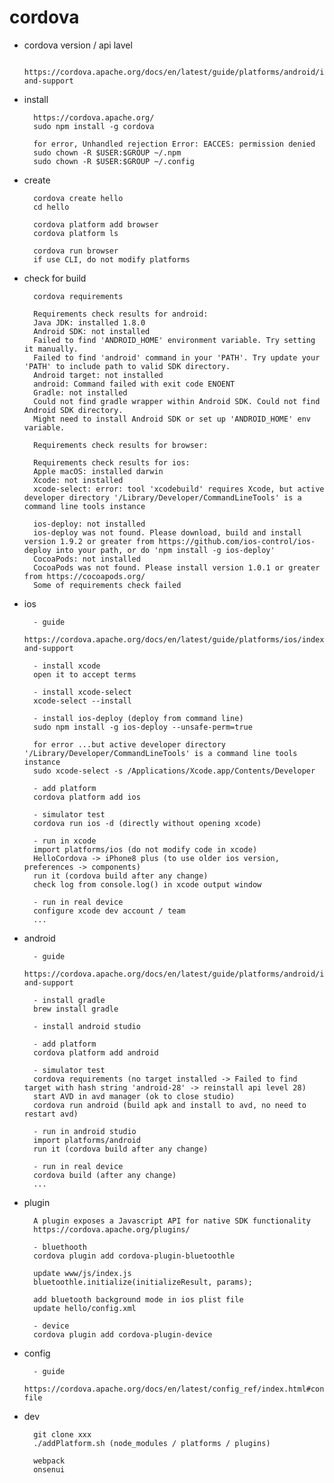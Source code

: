 # cordova

- cordova version / api lavel

        https://cordova.apache.org/docs/en/latest/guide/platforms/android/index.html#requirements-and-support

- install

        https://cordova.apache.org/
        sudo npm install -g cordova
      
        for error, Unhandled rejection Error: EACCES: permission denied
        sudo chown -R $USER:$GROUP ~/.npm
        sudo chown -R $USER:$GROUP ~/.config

- create

        cordova create hello
        cd hello

        cordova platform add browser        
        cordova platform ls

        cordova run browser
        if use CLI, do not modify platforms

- check for build

        cordova requirements

        Requirements check results for android:
        Java JDK: installed 1.8.0
        Android SDK: not installed
        Failed to find 'ANDROID_HOME' environment variable. Try setting it manually.
        Failed to find 'android' command in your 'PATH'. Try update your 'PATH' to include path to valid SDK directory.
        Android target: not installed
        android: Command failed with exit code ENOENT
        Gradle: not installed
        Could not find gradle wrapper within Android SDK. Could not find Android SDK directory.
        Might need to install Android SDK or set up 'ANDROID_HOME' env variable.

        Requirements check results for browser:

        Requirements check results for ios:
        Apple macOS: installed darwin
        Xcode: not installed
        xcode-select: error: tool 'xcodebuild' requires Xcode, but active developer directory '/Library/Developer/CommandLineTools' is a command line tools instance

        ios-deploy: not installed
        ios-deploy was not found. Please download, build and install version 1.9.2 or greater from https://github.com/ios-control/ios-deploy into your path, or do 'npm install -g ios-deploy'
        CocoaPods: not installed
        CocoaPods was not found. Please install version 1.0.1 or greater from https://cocoapods.org/
        Some of requirements check failed

- ios

        - guide
        https://cordova.apache.org/docs/en/latest/guide/platforms/ios/index.html#requirements-and-support

        - install xcode
        open it to accept terms
        
        - install xcode-select
        xcode-select --install
        
        - install ios-deploy (deploy from command line)
        sudo npm install -g ios-deploy --unsafe-perm=true
        
        for error ...but active developer directory '/Library/Developer/CommandLineTools' is a command line tools instance
        sudo xcode-select -s /Applications/Xcode.app/Contents/Developer
        
        - add platform
        cordova platform add ios

        - simulator test
        cordova run ios -d (directly without opening xcode)

        - run in xcode
        import platforms/ios (do not modify code in xcode)
        HelloCordova -> iPhone8 plus (to use older ios version, preferences -> components)
        run it (cordova build after any change)
        check log from console.log() in xcode output window

        - run in real device
        configure xcode dev account / team
        ...

- android

        - guide
        https://cordova.apache.org/docs/en/latest/guide/platforms/android/index.html#requirements-and-support

        - install gradle
        brew install gradle

        - install android studio

        - add platform
        cordova platform add android

        - simulator test
        cordova requirements (no target installed -> Failed to find target with hash string 'android-28' -> reinstall api level 28)
        start AVD in avd manager (ok to close studio)
        cordova run android (build apk and install to avd, no need to restart avd)

        - run in android studio
        import platforms/android
        run it (cordova build after any change)

        - run in real device
        cordova build (after any change)
        ...

- plugin

        A plugin exposes a Javascript API for native SDK functionality
        https://cordova.apache.org/plugins/
        
        - bluethooth
        cordova plugin add cordova-plugin-bluetoothle
        
        update www/js/index.js
        bluetoothle.initialize(initializeResult, params);

        add bluetooth background mode in ios plist file
        update hello/config.xml

        - device
        cordova plugin add cordova-plugin-device

- config

        - guide
        https://cordova.apache.org/docs/en/latest/config_ref/index.html#config-file

- dev

        git clone xxx
        ./addPlatform.sh (node_modules / platforms / plugins)

        webpack
        onsenui
        
        